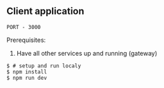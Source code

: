 ## Client application

`PORT - 3000`

Prerequisites:

1. Have all other services up and running (gateway)

```shell
$ # setup and run localy
$ npm install
$ npm run dev
```